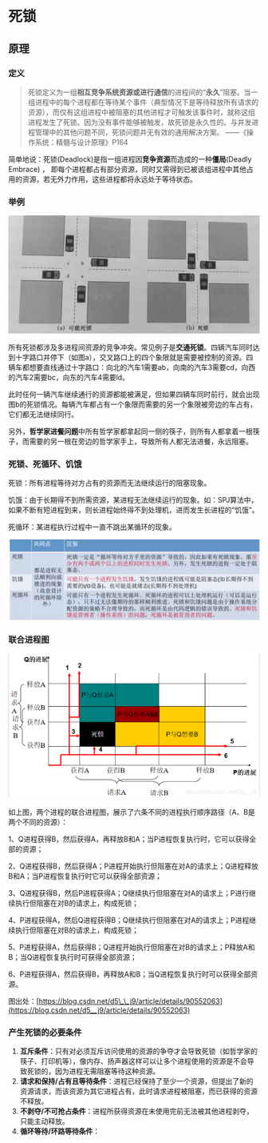 # 死锁

## 原理

### 定义

> 死锁定义为一组**相互竞争系统资源或进行通信**的进程间的“**永久**”阻塞。当一组进程中的每个进程都在等待某个事件（典型情况下是等待释放所有请求的资源），而仅有这组进程中被阻塞的其他进程才可触发该事件时，就称这组进程发生了死锁。因为没有事件能够被触发，故死锁是永久性的。与并发进程管理中的其他问题不同，死锁问题并无有效的通用解决方案。         ——《操作系统：精髓与设计原理》P164

简单地说：死锁\(Deadlock\)是指一组进程因**竞争资源**而造成的一种**僵局**\(Deadly Embrace\) ， 即每个进程都占有部分资源，同时又需得到已被该组进程中其他占用的资源，若无外力作用，这些进程都将永远处于等待状态。

### 举例

![&#x6B7B;&#x9501;&#x56FE;&#x793A;](../.gitbook/assets/qq-tu-pian-20210524192145%20%281%29.jpg)

所有死锁都涉及多进程间资源的竞争冲突。常见例子是**交通死锁**。四辆汽车同时达到十字路口并停下（如图a），交叉路口上的四个象限就是需要被控制的资源。四辆车都想要直线通过十字路口：向北的汽车1需要ab，向南的汽车3需要cd，向西的汽车2需要bc，向东的汽车4需要ld。

此时任何一辆汽车继续通行的资源都能被满足，但如果四辆车同时前行，就会出现图b的死锁情况。每辆汽车都占有一个象限而需要的另一个象限被旁边的车占有，它们都无法继续同行。

另外，**哲学家进餐问题**中所有哲学家都拿起同一侧的筷子，则所有人都拿着一根筷子，而需要的另一根在旁边的哲学家手上，导致所有人都无法进餐，永远阻塞。

### 死锁、死循环、饥饿

死锁：所有进程等待对方占有的资源而无法继续运行的阻塞现象。

饥饿：由于长期得不到所需资源，某进程无法继续运行的现象。如：SPJ算法中，如果不断有短进程到来，则长进程始终得不到处理机，进而发生长进程的“饥饿”。

死循环：某进程执行过程中一直不跳出某循环的现象。

![&#x6982;&#x5FF5;&#x533A;&#x522B;](../.gitbook/assets/image%20%282%29.png)

### 联合进程图

![joint progress diagram](../.gitbook/assets/image%20%281%29.png)

如上图，两个进程的联合进程图，展示了六条不同的进程执行顺序路径（A、B是两个不同的资源）：

1、Q进程获得B，然后获得A，再释放B和A；当P进程恢复执行时，它可以获得全部的资源；

 2、Q进程获得B，然后获得A；P进程开始执行但阻塞在对A的请求上；Q进程释放B和A；当P进程恢复执行时它可以获得全部资源； 

3、Q进程获得B，然后P进程获得A；Q继续执行但阻塞在对A的请求上；P进行继续执行但阻塞在对B的请求上，构成死锁； 

4、P进程获得A，然后Q进程获得B；Q继续执行但阻塞在对A的请求上；P进程继续执行但阻塞在对B的请求上，构成死锁； 

5、P进程获得A，然后获得B；Q进程开始执行但阻塞在对B的请求上；P释放A和B；当Q进程恢复执行时可获得全部资源；

 6、P进程获得A，然后获得B，再释放A和B；当Q进程恢复执行时可以获得全部资源。 

图出处：[https://blog.csdn.net/d5\_\_j9/article/details/90552063](https://blog.csdn.net/d5__j9/article/details/90552063)

### 产生死锁的必要条件

1. **互斥条件**：只有对必须互斥访问使用的资源的争夺才会导致死锁（如哲学家的筷子、打印机等），像内存、扬声器这样可以让多个进程使用的资源是不会导致死锁的，因为进程无需阻塞等待这种资源。
2. **请求和保持/占有且等待条件**：进程已经保持了至少一个资源，但提出了新的资源请求，而该资源为其它进程占有，此时请求进程被阻塞，而已获得的资源不释放。
3. **不剥夺/不可抢占条件**：进程所获得资源在未使用完前无法被其他进程剥夺，只能主动释放。
4. **循环等待/环路等待条件**：







